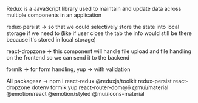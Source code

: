 Redux is a JavaScript library used to maintain and update data across multiple components in an application

redux-persist -> so that we could selectively store the state into local storage if we need to (like if user close the tab the info would still be there because it's stored in local storage)

react-dropzone -> this component will handle file upload and file handling on the frontend so we can send it to the backend

formik -> for form handling, yup -> with validation

All packagesz -> npm i react-redux @reduxjs/toolkit redux-persist react-dropzone dotenv formik yup react-router-dom@6 @mui/material @emotion/react @emotion/styled @mui/icons-material